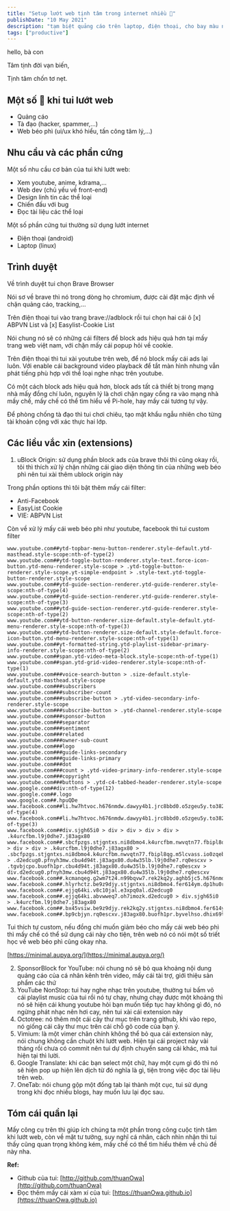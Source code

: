 ```yaml
---
title: "Setup lướt web tịnh tâm trong internet nhiều 💩"
publishDate: "10 May 2021"
description: "tạm biệt quảng cáo trên laptop, điện thoại, cho bay màu những thứ khó chịu"
tags: ["productive"]
---
```


hello, bà con

Tâm tịnh đời vạn biến,

Tịnh tâm chốn tơ nẹt.

## Một số 💩 khi tui lướt web

- Quảng cáo
- Tà đạo (hacker, spammer,...)
- Web béo phì (ui/ux khó hiểu, tấn công tâm lý,...)

## Nhu cầu và các phần cứng

Một số nhu cầu cơ bản của tui khi lướt web:

- Xem youtube, anime, kdrama,...
- Web dev (chủ yếu về front-end)
- Design linh tin các thể loại
- Chiến đấu với bug
- Đọc tài liệu các thể loại

Một số phần cứng tui thường sử dụng lướt internet

- Điện thoại (android)
- Laptop (linux)

## Trình duyệt

Về trình duyệt tui chọn Brave Browser

Nói sơ về brave thì nó trong dòng họ chromium, được cài đặt mặc định về chặn
quảng cáo, tracking,...

Trên điện thoại tui vào trang brave://adblock rồi tui chọn hai cái ô [x] ABPVN
List và [x] Easylist-Cookie List

Nói chung nó sẽ có những cái filters để block ads hiệu quả hơn tại mấy trang web
việt nam, với chặn mấy cái popup hỏi về cookie.

Trên điện thoại thì tui xài youtube trên web, để nó block mấy cái ads lại luôn.
Với enable cái background video playback để tắt màn hình nhưng vẫn phát tiếng
phù hợp với thể loại nghe nhạc trên youtube.

Có một cách block ads hiệu quả hơn, block ads tất cả thiết bị trong mạng nhà mấy
đồng chí luôn, nguyên lý là chơi chặn ngay cổng ra vào mạng nhà mấy chế, mấy chế
có thể tìm hiểu về Pi-hole, hay mấy cái tương tự vậy.

Để phòng chống tà đạo thì tui chơi chiêu, tạo mật khẩu ngẫu nhiên cho từng tài
khoản cộng với xác thực hai lớp.

## Các liều vắc xin (extensions)

1. uBlock Origin: sử dụng phần block ads của brave thôi thì cũng okay rồi, tôi
   thì thích xử lý chặn những cái giao diện thông tin của những web béo phì nên
   tui xài thêm ublock origin này

Trong phần options thì tôi bật thêm mấy cái filter:

- Anti-Facebook
- EasyList Cookie
- VIE: ABPVN List

Còn về xử lý mấy cái web béo phì như youtube, facebook thì tui custom filter

```
www.youtube.com##ytd-topbar-menu-button-renderer.style-default.ytd-masthead.style-scope:nth-of-type(2)
www.youtube.com##ytd-toggle-button-renderer.style-text.force-icon-button.ytd-menu-renderer.style-scope > .ytd-toggle-button-renderer.style-scope.yt-simple-endpoint > .style-text.ytd-toggle-button-renderer.style-scope
www.youtube.com##ytd-guide-section-renderer.ytd-guide-renderer.style-scope:nth-of-type(4)
www.youtube.com##ytd-guide-section-renderer.ytd-guide-renderer.style-scope:nth-of-type(3)
www.youtube.com##ytd-guide-section-renderer.ytd-guide-renderer.style-scope:nth-of-type(2)
www.youtube.com##ytd-button-renderer.size-default.style-default.ytd-menu-renderer.style-scope:nth-of-type(3)
www.youtube.com##ytd-button-renderer.size-default.style-default.force-icon-button.ytd-menu-renderer.style-scope:nth-of-type(1)
www.youtube.com##yt-formatted-string.ytd-playlist-sidebar-primary-info-renderer.style-scope:nth-of-type(2)
www.youtube.com##span.ytd-video-meta-block.style-scope:nth-of-type(1)
www.youtube.com##span.ytd-grid-video-renderer.style-scope:nth-of-type(1)
www.youtube.com###voice-search-button > .size-default.style-default.ytd-masthead.style-scope
www.youtube.com###subscribers
www.youtube.com###subscriber-count
www.youtube.com###subscribe-button > .ytd-video-secondary-info-renderer.style-scope
www.youtube.com###subscribe-button > .ytd-channel-renderer.style-scope
www.youtube.com###sponsor-button
www.youtube.com###separator
www.youtube.com###sentiment
www.youtube.com###related
www.youtube.com###owner-sub-count
www.youtube.com###logo
www.youtube.com###guide-links-secondary
www.youtube.com###guide-links-primary
www.youtube.com###dot
www.youtube.com###count > .ytd-video-primary-info-renderer.style-scope
www.youtube.com###copyright
www.youtube.com###buttons > .ytd-c4-tabbed-header-renderer.style-scope
www.google.com##div:nth-of-type(12)
www.google.com##.logo
www.google.com##.hpuQDe
www.facebook.com##li.hw7htvoc.h676nmdw.dawyy4b1.jrc8bbd0.o5zgeu5y.to382e16.buofh1pr:nth-of-type(4)
www.facebook.com##li.hw7htvoc.h676nmdw.dawyy4b1.jrc8bbd0.o5zgeu5y.to382e16.buofh1pr:nth-of-type(3)
www.facebook.com##div.sjgh65i0 > div > div > div > div > .k4urcfbm.l9j0dhe7.j83agx80
www.facebook.com##.sbcfpzgs.stjgntxs.ni8dbmo4.k4urcfbm.nwvqtn77.fbipl8qg.m5lcvass.io0zqebd.hybvsw6c.du4w35lb.l9j0dhe7.rq0escxv > div > div > .k4urcfbm.l9j0dhe7.j83agx80 > .sbcfpzgs.stjgntxs.ni8dbmo4.k4urcfbm.nwvqtn77.fbipl8qg.m5lcvass.io0zqebd.hybvsw6c.du4w35lb.l9j0dhe7.rq0escxv > .d2edcug0.pfnyh3mw.cbu4d94t.j83agx80.du4w35lb.l9j0dhe7.rq0escxv > .tgvbjcpo.buofh1pr.cbu4d94t.j83agx80.du4w35lb.l9j0dhe7.rq0escxv > div.d2edcug0.pfnyh3mw.cbu4d94t.j83agx80.du4w35lb.l9j0dhe7.rq0escxv
www.facebook.com##.kcmanqeg.g2wm7t24.n99bqvw7.rek2kq2y.aghb5jc5.h676nmdw.bi6gxh9e.oi9244e8.aov4n071.g5gj957u.buofh1pr.o387gat7.hpfvmrgz.qmfd67dx.du4w35lb.l9j0dhe7.rq0escxv
www.facebook.com##.hlyrhctz.be9z9djy.stjgntxs.ni8dbmo4.fer614ym.dp1hu0rb.rirtxc74.pad24vr5.qbu88020.o387gat7.du4w35lb.lpgh02oy.rq0escxv
www.facebook.com##.ejjq64ki.v8c10jal.e3xpq0al.d2edcug0
www.facebook.com##.ejjq64ki.abvwweq7.oh7imozk.d2edcug0 > div.sjgh65i0 > .k4urcfbm.l9j0dhe7.j83agx80
www.facebook.com##.bx45vsiw.be9z9djy.rek2kq2y.stjgntxs.ni8dbmo4.fer614ym.dp1hu0rb.rirtxc74.pad24vr5.qbu88020.o387gat7.du4w35lb.lpgh02oy.rq0escxv
www.facebook.com##.bp9cbjyn.rq0escxv.j83agx80.buofh1pr.byvelhso.dhix69tm.poy2od1o.j9ispegn.kr520xx4.ehxjyohh
```

Tui thích tự custom, nếu đồng chí muốn giảm béo cho mấy cái web béo phì thì mấy
chế có thể sử dụng cái này cho tiện, trên web nó có nói một số triết học về web
béo phì cũng okay nha.

[https://minimal.aupya.org/](https://minimal.aupya.org/)

2. SponsorBlock for YouTube: nói chung nó sẽ bỏ qua khoảng nội dung quảng cáo
   của cá nhân kênh trên video, mấy cái tài trợ, giới thiệu sản phẩm các thứ
3. YouTube NonStop: tui hay nghe nhạc trên youtube, thường tui bấm vô cái
   playlist music của tui rồi nó tự chạy, nhưng chạy được một khoảng thì nó sẽ
   hiện cái khung youtube hỏi bạn muốn tiếp tục hay không gì đó, nó ngừng phát
   nhạc nên hơi cay, nên tui xài cái extension này
4. Octotree: nó thêm một cái cây thư mục trên trang github, khi vào repo, nó
   giống cái cây thư mục trên cái chỗ gõ code của bạn ý.
5. Vimium: là một vimer chân chính không thể bỏ qua cái extension này, nói chung
   không cần chuột khi lướt web. Hiện tại cái project này vài tháng rồi chưa có
   commit nên tui dự định chuyển sang cái khác, mà tui hiện tại thì lười.
6. Google Translate: khi các bạn select một chữ, hay một cụm gì đó thì nó sẽ
   hiện pop up hiện lên dịch từ đó nghĩa là gì, tiện trong việc đọc tài liệu
   trên web.
7. OneTab: nói chung gộp một đống tab lại thành một cục, tui sử dụng trong khi
   đọc nhiều blogs, hay muốn lưu lại đọc sau.

## Tóm cái quần lại

Mấy công cụ trên thì giúp ích chúng ta một phần trong công cuộc tịnh tâm khi
lướt web, còn về mặt tư tưởng, suy nghĩ cá nhân, cách nhìn nhận thì tui thấy
cũng quan trọng không kém, mấy chế có thể tìm hiểu thêm về chủ đề này nha.

**Ref:**

- Github của tui:
  [http://github.com/thuanOwa](http://github.com/thuanOwa)
- Đọc thêm mấy cái xàm xí của tui:
  [https://thuanOwa.github.io](https://thuanOwa.github.io)

